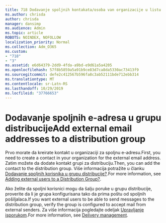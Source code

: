 ```yaml
---
title: 718 Dodavanje spoljnih kontakata/osoba van organizacije u listu distribucije
ms.author: chrisda
author: chrisda
manager: dansimp
ms.audience: Admin
ms.topic: article
ROBOTS: NOINDEX, NOFOLLOW
localization_priority: Normal
ms.collection: Adm_O365
ms.custom:
- "718"
- "3"
ms.assetid: e6d64379-2dd9-4fda-a9bd-e9d61a5a4205
ms.openlocfilehash: 57f8b5859a5a91b9ce83d7ca8da5330ac73413f9
ms.sourcegitcommit: defe2c412567b596fa8c3ab52111bde712ebb314
ms.translationtype: MT
ms.contentlocale: sr-Latn-RS
ms.lasthandoff: 10/29/2019
ms.locfileid: "37766653"
---
```

# <a name="add-external-email-addresses-to-a-distribution-group"></a><span data-ttu-id="e033b-102">Dodavanje spoljnih e-adresa u grupu distribucije</span><span class="sxs-lookup"><span data-stu-id="e033b-102">Add external email addresses to a distribution group</span></span>

<span data-ttu-id="e033b-103">Prvo morate da kreirate kontakt u organizaciji za spoljnu e-adresu.</span><span class="sxs-lookup"><span data-stu-id="e033b-103">First, you need to create a contact in your organization for the external email address.</span></span> <span data-ttu-id="e033b-104">Zatim možete da dodate kontakt grupi za distribuciju.</span><span class="sxs-lookup"><span data-stu-id="e033b-104">Then, you can add the contact to the distribution group.</span></span> <span data-ttu-id="e033b-105">Više informacija potražite u članku [Dodavanje spoljnih korisnika u grupu distribucije?](https://support.office.com/client/caa0f310-0bb7-48e3-8ad2-cb358b53bbba).</span><span class="sxs-lookup"><span data-stu-id="e033b-105">For more information, see [Adding external users to a Distribution Group?](https://support.office.com/client/caa0f310-0bb7-48e3-8ad2-cb358b53bbba).</span></span>

<span data-ttu-id="e033b-106">Ako želite da spoljni korisnici mogu da šalju poruke u grupu distribucije, proverite da li je grupa konfigurisana tako da prima poštu od spoljnih pošiljalaca.</span><span class="sxs-lookup"><span data-stu-id="e033b-106">If you want external users to be able to send messages to the distribution group, verify the group is configured to accept mail from external senders.</span></span> <span data-ttu-id="e033b-107">Za više informacija pogledajte odeljak [Upravljanje isporukom](https://technet.microsoft.com/library/bb124513.aspx#deliverymanagement).</span><span class="sxs-lookup"><span data-stu-id="e033b-107">For more information, see [Delivery management](https://technet.microsoft.com/library/bb124513.aspx#deliverymanagement).</span></span>
